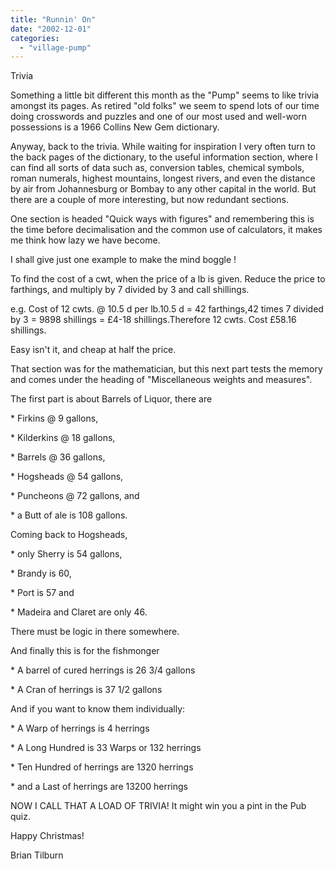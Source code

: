 ```yaml
---
title: "Runnin' On"
date: "2002-12-01"
categories: 
  - "village-pump"
---
```


Trivia

Something a little bit different this month as the "Pump" seems to like trivia amongst its pages. As retired "old folks" we seem to spend lots of our time doing crosswords and puzzles and one of our most used and well-worn possessions is a 1966 Collins New Gem dictionary.

Anyway, back to the trivia. While waiting for inspiration I very often turn to the back pages of the dictionary, to the useful information section, where I can find all sorts of data such as, conversion tables, chemical symbols, roman numerals, highest mountains, longest rivers, and even the distance by air from Johannesburg or Bombay to any other capital in the world. But there are a couple of more interesting, but now redundant sections.

One section is headed "Quick ways with figures" and remembering this is the time before decimalisation and the common use of calculators, it makes me think how lazy we have become.

I shall give just one example to make the mind boggle !

To find the cost of a cwt, when the price of a lb is given. Reduce the price to farthings, and multiply by 7 divided by 3 and call shillings.

e.g. Cost of 12 cwts. @ 10.5 d per lb.10.5 d = 42 farthings,42 times 7 divided by 3 = 9898 shillings = £4-18 shillings.Therefore 12 cwts. Cost £58.16 shillings.

Easy isn't it, and cheap at half the price.

That section was for the mathematician, but this next part tests the memory and comes under the heading of "Miscellaneous weights and measures".

The first part is about Barrels of Liquor, there are

\* Firkins @ 9 gallons,

\* Kilderkins @ 18 gallons,

\* Barrels @ 36 gallons,

\* Hogsheads @ 54 gallons,

\* Puncheons @ 72 gallons, and

\* a Butt of ale is 108 gallons.

Coming back to Hogsheads,

\* only Sherry is 54 gallons,

\* Brandy is 60,

\* Port is 57 and

\* Madeira and Claret are only 46.

There must be logic in there somewhere.

And finally this is for the fishmonger

\* A barrel of cured herrings is 26 3/4 gallons

\* A Cran of herrings is 37 1/2 gallons

And if you want to know them individually:

\* A Warp of herrings is 4 herrings

\* A Long Hundred is 33 Warps or 132 herrings

\* Ten Hundred of herrings are 1320 herrings

\* and a Last of herrings are 13200 herrings

NOW I CALL THAT A LOAD OF TRIVIA! It might win you a pint in the Pub quiz.

Happy Christmas!

Brian Tilburn
